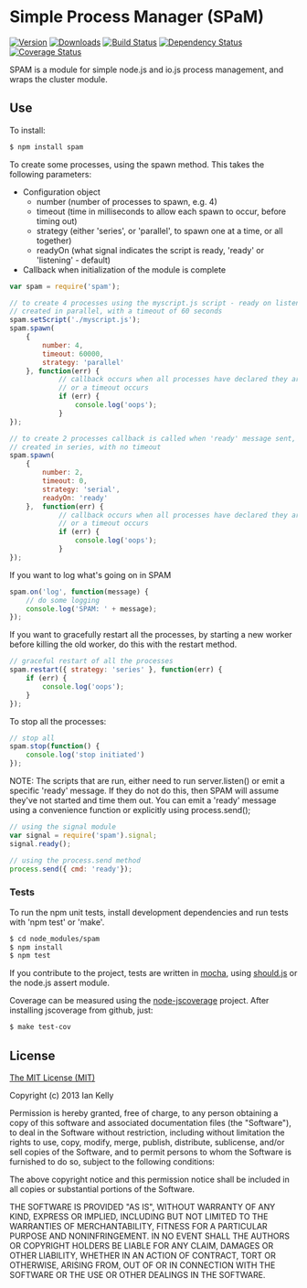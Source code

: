 # Simple Process Manager (SPaM)
[![Version](https://img.shields.io/npm/v/spam.svg)](https://www.npmjs.com/package/nlf) [![Downloads](https://img.shields.io/npm/dm/nlf.svg)](https://www.npmjs.com/package/nlf)
[![Build Status](https://secure.travis-ci.org/iandotkelly/spam.svg)](http://travis-ci.org/iandotkelly/spam)
[![Dependency Status](https://gemnasium.com/iandotkelly/spam.svg)](https://gemnasium.com/iandotkelly/spam)
[![Coverage Status](https://coveralls.io/repos/github/iandotkelly/spam/badge.svg?branch=master)](https://coveralls.io/github/iandotkelly/spam?branch=master)

SPAM is a module for simple node.js and io.js process management, and wraps the cluster module.

## Use

To install:

```sh
$ npm install spam
```

To create some processes, using the spawn method.  This takes the following parameters:

- Configuration object
  - number (number of processes to spawn, e.g. 4)
  - timeout (time in milliseconds to allow each spawn to occur, before timing out)
  - strategy (either 'series', or 'parallel', to spawn one at a time, or all together)
  - readyOn (what signal indicates the script is ready, 'ready' or 'listening' - default)
- Callback when initialization of the module is complete

```javascript
var spam = require('spam');

// to create 4 processes using the myscript.js script - ready on listen(),
// created in parallel, with a timeout of 60 seconds
spam.setScript('./myscript.js');
spam.spawn(
	{
		number: 4,
		timeout: 60000,
		strategy: 'parallel'
	}, function(err) {
			// callback occurs when all processes have declared they are working
			// or a timeout occurs
			if (err) {
				console.log('oops');
			}
});

// to create 2 processes callback is called when 'ready' message sent, not on 'listen'
// created in series, with no timeout
spam.spawn(
	{
		number: 2,
		timeout: 0,
		strategy: 'serial',
		readyOn: 'ready'
	},  function(err) {
			// callback occurs when all processes have declared they are working
			// or a timeout occurs
			if (err) {
				console.log('oops');
			}
});
```

If you want to log what's going on in SPAM
```javascript
spam.on('log', function(message) {
	// do some logging
	console.log('SPAM: ' + message);
});
```

If you want to gracefully restart all the processes, by starting a new worker before killing
the old worker, do this with the restart method.

```javascript
// graceful restart of all the processes
spam.restart({ strategy: 'series' }, function(err) {
	if (err) {
		console.log('oops');
	}
});
```

To stop all the processes:
```javascript
// stop all
spam.stop(function() {
	console.log('stop initiated')
});
```

NOTE: The scripts that are run, either need to run server.listen() or emit a specific 'ready' message.
If they do not do this, then SPAM will assume they've not started and time them out.  You can emit
a 'ready' message using a convenience function or explicitly using process.send();

```javascript
// using the signal module
var signal = require('spam').signal;
signal.ready();

// using the process.send method
process.send({ cmd: 'ready'});
```

### Tests

To run the npm unit tests, install development dependencies and run tests with 'npm test' or 'make'.

```sh
$ cd node_modules/spam
$ npm install
$ npm test
```
If you contribute to the project, tests are written in [mocha](http://visionmedia.github.com/mocha/), using [should.js](https://github.com/visionmedia/should.js/) or the node.js assert module.

Coverage can be measured using the [node-jscoverage](https://github.com/visionmedia/node-jscoverage) project.  After installing jscoverage from github, just:
```sh
$ make test-cov
```

## License

[The MIT License (MIT)](http://opensource.org/licenses/MIT)

Copyright (c) 2013 Ian Kelly

Permission is hereby granted, free of charge, to any person obtaining a copy
of this software and associated documentation files (the "Software"), to deal
in the Software without restriction, including without limitation the rights
to use, copy, modify, merge, publish, distribute, sublicense, and/or sell
copies of the Software, and to permit persons to whom the Software is
furnished to do so, subject to the following conditions:

The above copyright notice and this permission notice shall be included in
all copies or substantial portions of the Software.

THE SOFTWARE IS PROVIDED "AS IS", WITHOUT WARRANTY OF ANY KIND, EXPRESS OR
IMPLIED, INCLUDING BUT NOT LIMITED TO THE WARRANTIES OF MERCHANTABILITY,
FITNESS FOR A PARTICULAR PURPOSE AND NONINFRINGEMENT. IN NO EVENT SHALL THE
AUTHORS OR COPYRIGHT HOLDERS BE LIABLE FOR ANY CLAIM, DAMAGES OR OTHER
LIABILITY, WHETHER IN AN ACTION OF CONTRACT, TORT OR OTHERWISE, ARISING FROM,
OUT OF OR IN CONNECTION WITH THE SOFTWARE OR THE USE OR OTHER DEALINGS IN
THE SOFTWARE.
